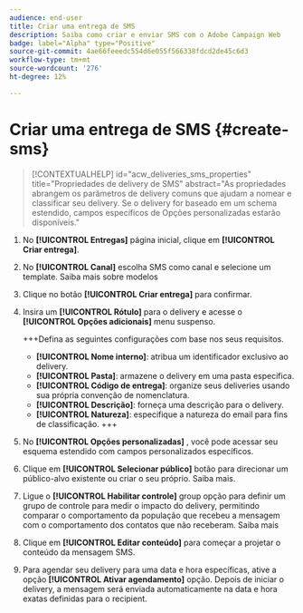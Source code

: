 ```yaml
---
audience: end-user
title: Criar uma entrega de SMS
description: Saiba como criar e enviar SMS com o Adobe Campaign Web
badge: label="Alpha" type="Positive"
source-git-commit: 4ae66feeedc554d6e055f566338fdcd2de45c6d3
workflow-type: tm+mt
source-wordcount: '276'
ht-degree: 12%

---
```


# Criar uma entrega de SMS {#create-sms}

>[!CONTEXTUALHELP]
>id="acw_deliveries_sms_properties"
>title="Propriedades de delivery de SMS"
>abstract="As propriedades abrangem os parâmetros de delivery comuns que ajudam a nomear e classificar seu delivery. Se o delivery for baseado em um schema estendido, campos específicos de Opções personalizadas estarão disponíveis."

1. No **[!UICONTROL Entregas]** página inicial, clique em **[!UICONTROL Criar entrega]**.

1. No **[!UICONTROL Canal]** escolha SMS como canal e selecione um template. Saiba mais sobre modelos

1. Clique no botão **[!UICONTROL Criar entrega]** para confirmar.

1. Insira um **[!UICONTROL Rótulo]** para o delivery e acesse o **[!UICONTROL Opções adicionais]** menu suspenso.

   +++Defina as seguintes configurações com base nos seus requisitos.
   * **[!UICONTROL Nome interno]**: atribua um identificador exclusivo ao delivery.
   * **[!UICONTROL Pasta]**: armazene o delivery em uma pasta específica.
   * **[!UICONTROL Código de entrega]**: organize seus deliveries usando sua própria convenção de nomenclatura.
   * **[!UICONTROL Descrição]**: forneça uma descrição para o delivery.
   * **[!UICONTROL Natureza]**: especifique a natureza do email para fins de classificação.
+++

1. No **[!UICONTROL Opções personalizadas]** , você pode acessar seu esquema estendido com campos personalizados específicos.

1. Clique em **[!UICONTROL Selecionar público]** botão para direcionar um público-alvo existente ou criar o seu próprio. Saiba mais.

1. Ligue o **[!UICONTROL Habilitar controle]** group opção para definir um grupo de controle para medir o impacto do delivery, permitindo comparar o comportamento da população que recebeu a mensagem com o comportamento dos contatos que não receberam. Saiba mais

1. Clique em **[!UICONTROL Editar conteúdo]** para começar a projetar o conteúdo da mensagem SMS.

1. Para agendar seu delivery para uma data e hora específicas, ative a opção **[!UICONTROL Ativar agendamento]** opção. Depois de iniciar o delivery, a mensagem será enviada automaticamente na data e hora exatas definidas para o recipient.

